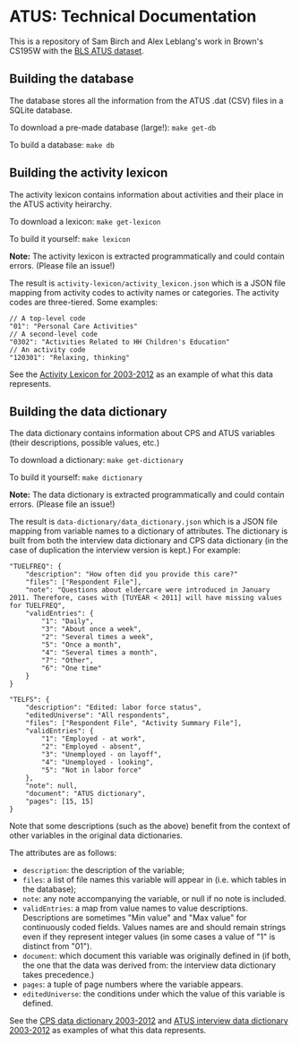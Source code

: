 ATUS: Technical Documentation
===========

This is a repository of Sam Birch and Alex Leblang's work in Brown's CS195W
with the [BLS ATUS dataset](http://www.bls.gov/tus/).

Building the database
--------

The database stores all the information from the ATUS .dat (CSV) files in a
SQLite database.

To download a pre-made database (large!): `make get-db`

To build a database: `make db`

Building the activity lexicon
------------

The activity lexicon contains information about activities and their place
in the ATUS activity heirarchy.

To download a lexicon: `make get-lexicon`

To build it yourself: `make lexicon`

**Note:** The activity lexicon is extracted programmatically and could contain
errors. (Please file an issue!)

The result is `activity-lexicon/activity_lexicon.json` which is a JSON file
mapping from activity codes to activity names or categories. The activity codes
are three-tiered. Some examples:

```
// A top-level code
"01": "Personal Care Activities"
// A second-level code
"0302": "Activities Related to HH Children's Education"
// An activity code
"120301": "Relaxing, thinking"
```

See the [Activity Lexicon for 2003-2012](http://www.bls.gov/tus/lexiconnoex0312.pdf)
as an example of what this data represents.

Building the data dictionary
-------------

The data dictionary contains information about CPS and ATUS variables (their
descriptions, possible values, etc.)

To download a dictionary: `make get-dictionary`

To build it yourself: `make dictionary`

**Note:** The data dictionary is extracted programmatically and could contain
errors. (Please file an issue!)

The result is `data-dictionary/data_dictionary.json` which is a JSON file
mapping from variable names to a dictionary of attributes. The dictionary
is built from both the interview data dictionary and CPS data dictionary
(in the case of duplication the interview version is kept.) For example:

```
"TUELFREQ": {
	"description": "How often did you provide this care?"
	"files": ["Respondent File"],
	"note": "Questions about eldercare were introduced in January 2011. Therefore, cases with [TUYEAR < 2011] will have missing values for TUELFREQ",
	"validEntries": {
		"1": "Daily",
		"3": "About once a week",
		"2": "Several times a week",
		"5": "Once a month",
		"4": "Several times a month",
		"7": "Other",
		"6": "One time"
	}
}

"TELFS": {
	"description": "Edited: labor force status",
	"editedUniverse": "All respondents",
	"files": ["Respondent File", "Activity Summary File"],
	"validEntries": {
		"1": "Employed - at work",
		"2": "Employed - absent",
		"3": "Unemployed - on layoff",
		"4": "Unemployed - looking",
		"5": "Not in labor force"
	},
	"note": null,
	"document": "ATUS dictionary",
	"pages": [15, 15]
}

```

Note that some descriptions (such as the above) benefit from the context of other
variables in the original data dictionaries.

The attributes are as follows:

* `description`: the description of the variable;
* `files`: a list of file names this variable will appear in (i.e. which tables in the database);
* `note`: any note accompanying the variable, or null if no note is included.
* `validEntries`: a map from value names to value descriptions. Descriptions are sometimes "Min value" and "Max value" for continuously coded fields. Values names are and should
remain strings even if they represent integer values (in some cases a value of "1" is distinct from "01").
* `document`: which document this variable was originally defined in (if both, the one that the data was derived from: the interview data dictionary takes precedence.)
* `pages`: a tuple of page numbers where the variable appears.
* `editedUniverse`: the conditions under which the value of this variable is defined.

See the [CPS data dictionary 2003-2012](http://www.bls.gov/tus/atuscpscodebk0312.pdf)
and [ATUS interview data dictionary 2003-2012](http://www.bls.gov/tus/atusintcodebk0312.pdf)
as examples of what this data represents.
